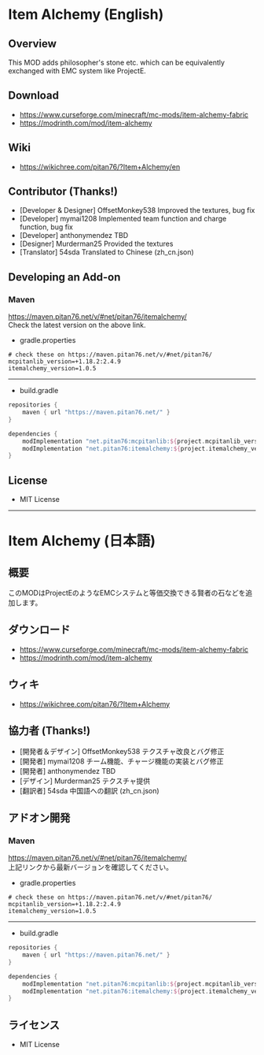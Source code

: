 # Item Alchemy (English)
## Overview
This MOD adds philosopher's stone etc. which can be equivalently exchanged with EMC system like ProjectE.

## Download
- https://www.curseforge.com/minecraft/mc-mods/item-alchemy-fabric
- https://modrinth.com/mod/item-alchemy

## Wiki
- https://wikichree.com/pitan76/?Item+Alchemy/en

## Contributor (Thanks!)
- [Developer & Designer] OffsetMonkey538 Improved the textures, bug fix
- [Developer] mymai1208 Implemented team function and charge function, bug fix
- [Developer] anthonymendez TBD
- [Designer] Murderman25 Provided the textures
- [Translator] 54sda Translated to Chinese (zh_cn.json)

## Developing an Add-on

### Maven
https://maven.pitan76.net/v/#net/pitan76/itemalchemy/ <br />
Check the latest version on the above link.

- gradle.properties
```properties
# check these on https://maven.pitan76.net/v/#net/pitan76/
mcpitanlib_version=+1.18.2:2.4.9
itemalchemy_version=1.0.5
```

----

- build.gradle
```groovy
repositories {
    maven { url "https://maven.pitan76.net/" }
}

dependencies {
    modImplementation "net.pitan76:mcpitanlib:${project.mcpitanlib_version}"
    modImplementation "net.pitan76:itemalchemy:${project.itemalchemy_version}"
}

```

## License
- MIT License

----

# Item Alchemy (日本語)
## 概要
このMODはProjectEのようなEMCシステムと等価交換できる賢者の石などを追加します。

## ダウンロード
- https://www.curseforge.com/minecraft/mc-mods/item-alchemy-fabric
- https://modrinth.com/mod/item-alchemy

## ウィキ
- https://wikichree.com/pitan76/?Item+Alchemy

## 協力者 (Thanks!)
- [開発者＆デザイン] OffsetMonkey538 テクスチャ改良とバグ修正
- [開発者] mymai1208 チーム機能、チャージ機能の実装とバグ修正
- [開発者] anthonymendez TBD
- [デザイン] Murderman25 テクスチャ提供
- [翻訳者] 54sda 中国語への翻訳 (zh_cn.json)

## アドオン開発

### Maven
https://maven.pitan76.net/v/#net/pitan76/itemalchemy/ <br />
上記リンクから最新バージョンを確認してください。

- gradle.properties
```properties
# check these on https://maven.pitan76.net/v/#net/pitan76/
mcpitanlib_version=+1.18.2:2.4.9
itemalchemy_version=1.0.5
```

----

- build.gradle
```groovy
repositories {
    maven { url "https://maven.pitan76.net/" }
}

dependencies {
    modImplementation "net.pitan76:mcpitanlib:${project.mcpitanlib_version}"
    modImplementation "net.pitan76:itemalchemy:${project.itemalchemy_version}"
}

```

## ライセンス
- MIT License